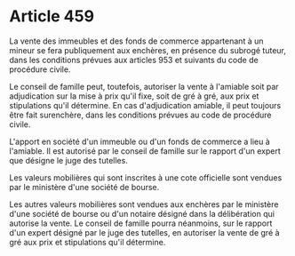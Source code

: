 # Article 459

La vente des immeubles et des fonds de commerce appartenant à un mineur se fera publiquement aux enchères, en présence du subrogé tuteur, dans les conditions prévues aux articles 953 et suivants du code de procédure civile.

Le conseil de famille peut, toutefois, autoriser la vente à l'amiable soit par adjudication sur la mise à prix qu'il fixe, soit de gré à gré, aux prix et stipulations qu'il détermine. En cas d'adjudication amiable, il peut toujours être fait surenchère, dans les conditions prévues au code de procédure civile.

L'apport en société d'un immeuble ou d'un fonds de commerce a lieu à l'amiable. Il est autorisé par le conseil de famille sur le rapport d'un expert que désigne le juge des tutelles.

Les valeurs mobilières qui sont inscrites à une cote officielle sont vendues par le ministère d'une société de bourse.

Les autres valeurs mobilières sont vendues aux enchères par le ministère d'une société de bourse ou d'un notaire désigné dans la délibération qui autorise la vente. Le conseil de famille pourra néanmoins, sur le rapport d'un expert désigné par le juge des tutelles, en autoriser la vente de gré à gré aux prix et stipulations qu'il détermine.
